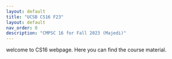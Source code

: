 ```yaml
---
layout: default
title: "UCSB CS16 F23"
layout: default
nav_order: 0
description: "CMPSC 16 for Fall 2023 (Majedi)"
---
```



welcome to CS16 webpage. Here you can find the course material.  
